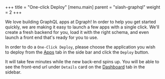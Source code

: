+++
title = "One-click Deploy"
[menu.main]
    parent = "slash-graphql"
    weight = 2
+++

We love building GraphQL apps at Dgraph! In order to help you get started quickly, we are making it easy to launch a few apps with a single click. We'll create a fresh backend for you, load it with the right schema, and even launch a front end that's ready for you to use.

In order to do a `One-Click Deploy`, please choose the application you wish to deploy from the [Apps](https://slash.dgraph.io/_/one-click) tab in the side bar and click the `Deploy` button.

It will take few minutes while the new back-end spins up. You will be able to see the front-end url under `Details` card on the [Dashboard](https://slash.dgraph.io/_/dashboard) tab in the sidebar.
